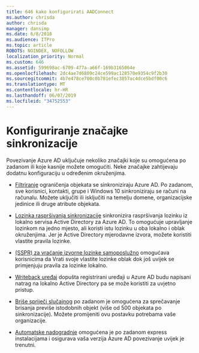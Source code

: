 ```yaml
---
title: 646 kako konfigurirati AADConnect
ms.author: chrisda
author: chrisda
manager: dansimp
ms.date: 6/8/2018
ms.audience: ITPro
ms.topic: article
ROBOTS: NOINDEX, NOFOLLOW
localization_priority: Normal
ms.custom: 646
ms.assetid: 599698ac-6709-477a-a66f-169b3165064e
ms.openlocfilehash: 2dc4ae7d6809c24ce599ac128570e9354c9f2b30
ms.sourcegitcommit: 4b7e478ce700c0b781efec3857ac4dce5bdf00c6
ms.translationtype: MT
ms.contentlocale: hr-HR
ms.lasthandoff: 06/07/2019
ms.locfileid: "34752553"
---
```

# <a name="configure-sync-features"></a>Konfiguriranje značajke sinkronizacije

Povezivanje Azure AD uključuje nekoliko značajki koje su omogućena po zadanom ili koje kasnije možete omogućiti. Neke značajke zahtijevaju dodatnu konfiguraciju u određenim okruženjima.

- [Filtriranje](https://docs.microsoft.com/azure/active-directory/connect/active-directory-aadconnectsync-configure-filtering) ograničenja objekata se sinkroniziraju Azure AD. Po zadanom, sve korisnici, kontakti, grupe i Windows 10 sinkroniziraju se računi na računalu. Možete uključiti ili isključiti na temelju domene, organizacijske jedinice ili druge atribute objekata.

- [Lozinka raspršivanja sinkronizacije](https://docs.microsoft.com/azure/active-directory/connect/active-directory-aadconnectsync-implement-password-hash-synchronization) sinkronizira raspršivanja lozinku iz lokalno servisa Active Directory za Azure AD. To omogućuje upravljanje lozinkom na jedno mjesto, ali koristi istu lozinku u oba lokalno i oblak okruženjima. Jer je Active Directory mjerodavne izvora, možete koristiti vlastite pravila lozinke.

- [(SSPR) za vraćanje izvorne lozinke samoposlužno](https://docs.microsoft.com/azure/active-directory/authentication/quickstart-sspr) omogućava korisnicima da Vrati svoje vlastite lozinke oblak dok još uvijek se primjenjuju pravila za lozinke lokalno.

- [Writeback uređaj](https://docs.microsoft.com/azure/active-directory/connect/active-directory-aadconnect-feature-device-writeback) dopušta registrirani uređaji u Azure AD budu napisani natrag na lokalno Active Directory pa se može koristiti za uvjetno pristup.

- [Briše spriječi slučajnog](https://docs.microsoft.com/azure/active-directory/connect/active-directory-aadconnectsync-feature-prevent-accidental-deletes) po zadanom je omogućena za sprečavanje brisanja previše istodobnih objekt (više od 500 objekata po sinkronizacije). Možete promijeniti ovu postavku potrebama vaše organizacije.

- [Automatske nadogradnje](https://docs.microsoft.com/azure/active-directory/connect/active-directory-aadconnect-feature-automatic-upgrade) omogućena je po zadanom express instalacijama i osigurava vaša verzija Azure AD povezivanje uvijek je trenutni.
